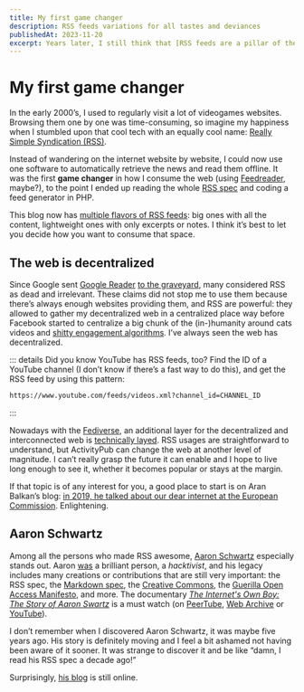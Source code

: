 ```yaml
---
title: My first game changer
description: RSS feeds variations for all tastes and deviances
publishedAt: 2023-11-20
excerpt: Years later, I still think that [RSS feeds are a pillar of the web](). Initially this note was about RSS feeds on my blog, but it sidetracked to mention decentralization and Aaron Schwartz.
---
```


# My first game changer

<datetime :date="$frontmatter.publishedAt" formatter="longdate"/>

In the early 2000’s, I used to regularly visit a lot of videogames websites. Browsing them one by one was time-consuming, so imagine my happiness when I stumbled upon that cool tech with an equally cool name: [Really Simple Syndication (RSS)](https://developer.mozilla.org/en-US/docs/Glossary/RSS).

Instead of wandering on the internet website by website, I could now use one software to automatically retrieve the news and read them offline. It was the first **game changer** in how I consume the web (using [Feedreader](https://feedreader.com/screenshots.php), maybe?), to the point I ended up reading the whole [RSS spec](https://www.rssboard.org/rss-specification) and coding a feed generator in PHP.

This blog now has [multiple flavors of RSS feeds](../about.md#feeds): big ones with all the content, lightweight ones with only excerpts or notes. I think it’s best to let you decide how you want to consume that space.

## The web is decentralized

Since Google sent [Google Reader](https://en.wikipedia.org/wiki/Google_Reader) [to the graveyard](https://gcemetery.co/google-reader/), many considered RSS as dead and irrelevant. These claims did not stop me to use them because there’s always enough websites providing them, and RSS are powerful: they allowed to gather my decentralized web in a centralized place way before Facebook started to centralize a big chunk of the (in-)humanity around cats videos and [shitty engagement algorithms](https://www.europarl.europa.eu/news/en/press-room/20211028IPR16121/facebook-whistleblower-frances-haugen-testifies-in-parliament-on-8-november). I’ve always seen the web has decentralized.

::: details Did you know YouTube has RSS feeds, too?
Find the ID of a YouTube channel (I don’t know if there’s a fast way to do this), and get the RSS feed by using this pattern:

```sh
https://www.youtube.com/feeds/videos.xml?channel_id=CHANNEL_ID
```
:::

Nowadays with the [Fediverse](https://en.wikipedia.org/wiki/Fediverse), an additional layer for the decentralized and interconnected web is [technically layed](https://www.w3.org/TR/activitypub/). RSS usages are straightforward to understand, but ActivityPub can change the web at another level of magnitude. I can’t really grasp the future it can enable and I hope to live long enough to see it, whether it becomes popular or stays at the margin.

If that topic is of any interest for you, a good place to start is on Aran Balkan’s blog: [in 2019, he talked about our dear internet at the European Commission](https://ar.al/2019/11/29/the-future-of-internet-regulation-at-the-european-parliament/). Enlightening.

## Aaron Schwartz

Among all the persons who made RSS awesome, [Aaron Schwartz](https://en.m.wikipedia.org/wiki/Aaron_Swartz) especially stands out. Aaron [was](https://www.harvardmagazine.com/2013/01/rss-creator-aaron-swartz-dead-at-26) a brilliant person, a _hacktivist_, and his legacy includes many creations or contributions that are still very important: the RSS spec, the [Markdown spec](http://www.aaronsw.com/weblog/001189), the [Creative Commons](https://creativecommons.org/2013/01/12/remembering-aaron-swartz/), the [Guerilla Open Access Manifesto](https://archive.org/stream/GuerillaOpenAccessManifesto/Goamjuly2008_djvu.txt), and more. The documentary [_The Internet's Own Boy: The Story of Aaron Swartz_](https://en.m.wikipedia.org/wiki/The_Internet%27s_Own_Boy) is a must watch (on [PeerTube](https://peertube.fr/videos/watch/5734aa91-b396-437c-9b3c-af3161282213), [Web Archive](https://archive.org/details/TheInternetsOwnBoyTheStoryOfAaronSwartz) or [YouTube](https://www.youtube.com/watch?v=9vz06QO3UkQ)).

I don’t remember when I discovered Aaron Schwartz, it was maybe five years ago. His story is definitely moving and I feel a bit ashamed not having been aware of it sooner. It was strange to discover it and be like “damn, I read his RSS spec a decade ago!”

Surprisingly, [his blog](http://www.aaronsw.com/weblog/) is still online.
